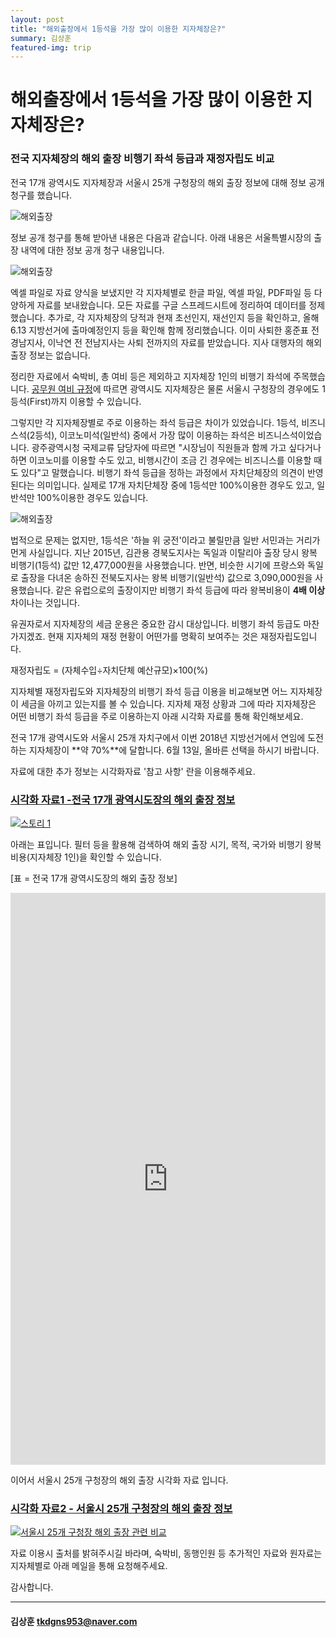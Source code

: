 ```yaml
---
layout: post
title: "해외출장에서 1등석을 가장 많이 이용한 지자체장은?"
summary: 김상훈
featured-img: trip
---
```


# **해외출장에서 1등석을 가장 많이 이용한 지자체장은?**

### 전국 지자체장의 해외 출장 비행기 좌석 등급과 재정자립도 비교 

전국 17개 광역시도 지자체장과 서울시 25개 구청장의 해외 출장 정보에 대해 정보 공개 청구를 했습니다.  



![해외출장](https://djschool.github.io/postimages/business_trip1.jpg)

정보 공개 청구를 통해 받아낸 내용은 다음과 같습니다. 아래 내용은 서울특별시장의 출장 내역에 대한 정보 공개 청구 내용입니다.



![해외출장](https://djschool.github.io/postimages/business_trip2.jpg)

엑셀 파일로 자료 양식을 보냈지만 각 지자체별로 한글 파일, 엑셀 파일, PDF파일 등 다양하게 자료를 보내왔습니다. 모든 자료를 구글 스프레드시트에 정리하여 데이터를 정제했습니다. 추가로, 각 지자체장의 당적과 현재 초선인지, 재선인지 등을 확인하고, 올해 6.13 지방선거에 출마예정인지 등을 확인해 함께 정리했습니다. 이미 사퇴한 홍준표 전 경남지사, 이낙연 전 전남지사는 사퇴 전까지의 자료를 받았습니다. 지사 대행자의 해외 출장 정보는 없습니다.

 정리한 자료에서 숙박비, 총 여비 등은 제외하고 지자체장 1인의 비행기 좌석에 주목했습니다.  [공무원 여비 규정](http://www.law.go.kr/%EB%B2%95%EB%A0%B9/%EA%B3%B5%EB%AC%B4%EC%9B%90%20%EC%97%AC%EB%B9%84%20%EA%B7%9C%EC%A0%95)에 따르면 광역시도 지자체장은 물론 서울시 구청장의 경우에도 1등석(First)까지 이용할 수 있습니다. 

 그렇지만 각 지자체장별로 주로 이용하는 좌석 등급은 차이가 있었습니다. 1등석, 비즈니스석(2등석), 이코노미석(일반석) 중에서 가장 많이 이용하는 좌석은 비즈니스석이었습니다. 광주광역시청 국제교류 담당자에 따르면 "시장님이 직원들과 함께 가고 싶다거나 하면 이코노미를 이용할 수도 있고, 비행시간이 조금 긴 경우에는 비즈니스를 이용할 때도 있다"고 말했습니다. 비행기 좌석 등급을 정하는 과정에서 자치단체장의 의견이 반영된다는 의미입니다. 실제로 17개 자치단체장 중에 1등석만 100%이용한 경우도 있고, 일반석만 100%이용한 경우도 있습니다. 

![해외출장](https://djschool.github.io/postimages/business_trip3.jpg)

법적으로 문제는 없지만, 1등석은 '하늘 위 궁전'이라고 불릴만큼 일반 서민과는 거리가 먼게 사실입니다. 지난 2015년, 김관용 경북도지사는 독일과 이탈리아 출장 당시 왕복 비행기(1등석) 값만 12,477,000원을 사용했습니다. 반면, 비슷한 시기에 프랑스와 독일로 출장을 다녀온 송하진 전북도지사는 왕복 비행기(일반석) 값으로 3,090,000원을 사용했습니다. 같은 유럽으로의 출장이지만 비행기 좌석 등급에 따라 왕복비용이 **4배 이상** 차이나는 것입니다.

 유권자로서 지자체장의 세금 운용은 중요한 감시 대상입니다. 비행기 좌석 등급도 마찬가지겠죠. 현재 지자체의 재정 현황이 어떤가를 명확히 보여주는 것은 재정자립도입니다.

 재정자립도 = (자체수입÷자치단체 예산규모)×100(%)

 지자체별 재정자립도와 지자체장의 비행기 좌석 등급 이용을 비교해보면 어느 지자체장이 세금을 아끼고 있는지를 볼 수 있습니다. 지자체 재정 상황과 그에 따라 지자체장은 어떤 비행기 좌석 등급을 주로 이용하는지 아래 시각화 자료를 통해 확인해보세요.

전국 17개 광역시도와 서울시 25개 자치구에서 이번 2018년 지방선거에서 연임에 도전하는 지자체장이 **약 70%**에 달합니다. 6월 13일, 올바른 선택을 하시기 바랍니다. 

 자료에 대한 추가 정보는 시각화자료 '참고 사항' 란을 이용해주세요. 

 

### [시각화 자료1 -전국 17개 광역시도장의 해외 출장 정보](https://public.tableau.com/views/16_38/1_2?:embed=y&:display_count=yes&publish=yes )

<html><body>

<div class='tableauPlaceholder' id='viz1522411355775' style='position: relative'><noscript><a href='#'><img alt='스토리 1 ' src='https:&#47;&#47;public.tableau.com&#47;static&#47;images&#47;16&#47;16_38&#47;1_2&#47;1_rss.png' style='border: none' /></a></noscript><object class='tableauViz'  style='display:none;'><param name='host_url' value='https%3A%2F%2Fpublic.tableau.com%2F' /> <param name='embed_code_version' value='3' /> <param name='site_root' value='' /><param name='name' value='16_38&#47;1_2' /><param name='tabs' value='no' /><param name='toolbar' value='yes' /><param name='static_image' value='https:&#47;&#47;public.tableau.com&#47;static&#47;images&#47;16&#47;16_38&#47;1_2&#47;1.png' /> <param name='animate_transition' value='yes' /><param name='display_static_image' value='yes' /><param name='display_spinner' value='yes' /><param name='display_overlay' value='yes' /><param name='display_count' value='yes' /></object></div>                <script type='text/javascript'>                    var divElement = document.getElementById('viz1522411355775');                    var vizElement = divElement.getElementsByTagName('object')[0];                    vizElement.style.width='100%';vizElement.style.height=(divElement.offsetWidth*1)+'px';                    var scriptElement = document.createElement('script');                    scriptElement.src = 'https://public.tableau.com/javascripts/api/viz_v1.js';                    vizElement.parentNode.insertBefore(scriptElement, vizElement);                </script>

</body></html>

아래는 표입니다. 필터 등을 활용해 검색하여 해외 출장 시기, 목적, 국가와 비행기 왕복 비용(지자체장 1인)을 확인할 수 있습니다.

 [표 = 전국 17개 광역시도장의 해외 출장 정보]

<html><body>

<iframe width="100%" height="915" frameborder="0" scrolling="no" src="https://onedrive.live.com/embed?resid=E8C403BD4FC59FDA%211069&authkey=%21AAinX8SgZd7Ig9U&em=2&wdHideGridlines=True&wdHideHeaders=True&wdDownloadButton=True&wdInConfigurator=True&waccluster=HK1"></iframe>

</body></html>



이어서 서울시 25개 구청장의 해외 출장 시각화 자료 입니다.

 

### [시각화 자료2 - 서울시 25개 구청장의 해외 출장 정보](https://public.tableau.com/views/25_23/1_2?:embed=y&:display_count=yes&publish=yes)

<html><body>

<div class='tableauPlaceholder' id='viz1522411390648' style='position: relative'><noscript><a href='#'><img alt='서울시 25개 구청장 해외 출장 관련 비교 ' src='https:&#47;&#47;public.tableau.com&#47;static&#47;images&#47;25&#47;25_23&#47;1_2&#47;1_rss.png' style='border: none' /></a></noscript><object class='tableauViz'  style='display:none;'><param name='host_url' value='https%3A%2F%2Fpublic.tableau.com%2F' /> <param name='embed_code_version' value='3' /> <param name='site_root' value='' /><param name='name' value='25_23&#47;1_2' /><param name='tabs' value='no' /><param name='toolbar' value='yes' /><param name='static_image' value='https:&#47;&#47;public.tableau.com&#47;static&#47;images&#47;25&#47;25_23&#47;1_2&#47;1.png' /> <param name='animate_transition' value='yes' /><param name='display_static_image' value='yes' /><param name='display_spinner' value='yes' /><param name='display_overlay' value='yes' /><param name='display_count' value='yes' /></object></div>                <script type='text/javascript'>                    var divElement = document.getElementById('viz1522411390648');                    var vizElement = divElement.getElementsByTagName('object')[0];                    vizElement.style.width='100%';vizElement.style.height=(divElement.offsetWidth*1)+'px';                    var scriptElement = document.createElement('script');                    scriptElement.src = 'https://public.tableau.com/javascripts/api/viz_v1.js';                    vizElement.parentNode.insertBefore(scriptElement, vizElement);                </script>
</body></html>

자료 이용시 출처를 밝혀주시길 바라며, 숙박비, 동행인원 등 추가적인 자료와 원자료는 지자체별로 아래 메일을 통해 요청해주세요.

감사합니다.

------

#### 김상훈 [tkdgns953@naver.com](mailto:tkdgns953@naver.com) 